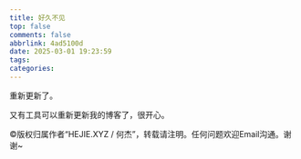 ```yaml
---
title: 好久不见
top: false
comments: false
abbrlink: 4ad5100d
date: 2025-03-01 19:23:59
tags:
categories:
---
```


重新更新了。

又有工具可以重新更新我的博客了，很开心。


©版权归属作者“HEJIE.XYZ / 何杰”，转载请注明。任何问题欢迎Email沟通。谢谢~
